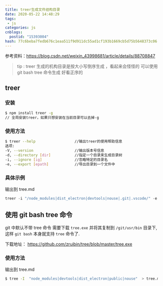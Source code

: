 ```yaml
---
title: treer生成文件结构目录
date: 2020-05-22 14:48:29
tags: 
 - js
categories: js
cnblogs:
  postid: "15393004"
hash: 77c6beba7fedb676c1eaa511f9d911dc55ad1cf193b1669cb5d75b5648373c06
---
```


参考资料：https://blog.csdn.net/weixin_43998681/article/details/88708847

> tip : treer 生成的机构目录是按大小写倒序生成 ，看起来会怪怪的 可以使用 git bash tree 命令生成 好看正序的

## treer

### 安装

```bash
$ npm install treer -g
// 全局安装treer，如果只想安装在当前目录可以去掉-g
```

### 使用方法

```bash
$ treer --help 					//输出treer的使用帮助信息
选项:
-V, --version          			//输出版本号信息
-d, --directory [dir]  			//指定一个目录来生成目录树
-i, --ignore [ig]      			//忽略特定的目录名
-e, --export [epath]   			//导出目录到一个文件中
```

### 具体示例

输出到 tree.md

```js
treer -i "/node_modules|dist_electron|devtools|nouse|.git|.vscode/" -e "tree.md"
```

## 使用 git bash tree 命令

git 中默认不带 tree 命令 需要下载 `tree.exe` 并将其复制到 `/git/usr/bin` 目录下,这样 `git bash` 本身就支持 `tree` 命令了.

下载地址： https://github.com/zruibin/tree/blob/master/tree.exe

### 使用方法

输出到 tree.md

```bash
$ tree -I  "node_modules|devtools|dist_electron|public|nouse"  > tree.md
```
